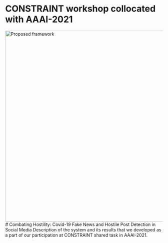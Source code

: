 # CONSTRAINT workshop collocated with AAAI-2021
<img title="" src="Figures/constraint-image.PNG" alt="Proposed framework" width="609">
# Combating Hostility: Covid-19 Fake News and Hostile Post Detection in Social Media
Description of the system and its results that we developed as a part of our participation at CONSTRAINT shared task in AAAI-2021.
